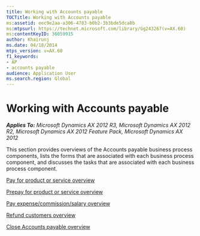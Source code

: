 ```yaml
---
title: Working with Accounts payable
TOCTitle: Working with Accounts payable
ms:assetid: eec9e2aa-a306-4783-b0b2-3b3bde5dca8b
ms:mtpsurl: https://technet.microsoft.com/library/Gg243267(v=AX.60)
ms:contentKeyID: 36059915
author: Khairunj
ms.date: 04/18/2014
mtps_version: v=AX.60
f1_keywords:
- AP
- accounts payable
audience: Application User
ms.search.region: Global
---
```


# Working with Accounts payable 


_**Applies To:** Microsoft Dynamics AX 2012 R3, Microsoft Dynamics AX 2012 R2, Microsoft Dynamics AX 2012 Feature Pack, Microsoft Dynamics AX 2012_

This section provides overviews of the Accounts payable business process components, lists the forms that are associated with each business process component, and discusses the tasks that are associated with each business process component.

[Pay for product or service overview](pay-for-product-or-service-overview.md)

[Prepay for product or service overview](prepay-for-product-or-service-overview.md)

[Pay expense/commission/salary overview](pay-expense-commission-salary-overview.md)

[Refund customers overview](refund-customers-overview.md)

[Close Accounts payable overview](close-accounts-payable-overview.md)

  


